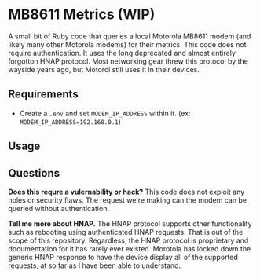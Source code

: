 # MB8611 Metrics (WIP)

A small bit of Ruby code that queries a local Motorola MB8611 modem (and likely many other Motorola modems) for their metrics. This code does not require authentication. It uses the long deprecated and almost entirely forgotton HNAP protocol. Most networking gear threw this protocol by the wayside years ago, but Motorol still uses it in their devices.

## Requirements

* Create a `.env` and set `MODEM_IP_ADDRESS` within it. (ex: `MODEM_IP_ADDRESS=192.168.0.1`)

## Usage

## Questions

**Does this requre a vulernability or hack?**
This code does not exploit any holes or security flaws. The request we're making can the modem can be queried without authentication. 

**Tell me more about HNAP.**
The HNAP protocol supports other functionality such as rebooting using authenticated HNAP requests. That is out of the scope of this repository. Regardless, the HNAP protocol is proprietary and documentation for it has rarely ever existed. Morotola has locked down the generic HNAP response to have the device display all of the supported requests, at so far as I have been able to understand.